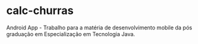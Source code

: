 # calc-churras
Android App - 
Trabalho para a matéria de desenvolvimento mobile da pós graduação em Especialização em Tecnologia Java.
